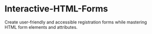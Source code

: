 # Interactive-HTML-Forms
Create user-friendly and accessible registration forms while mastering HTML form elements and attributes.
